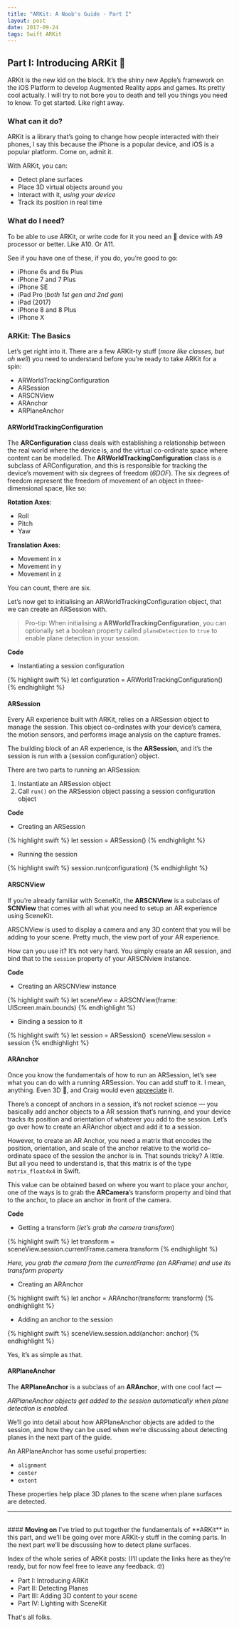 ```yaml
---
title: "ARKit: A Noob's Guide - Part I"
layout: post
date: 2017-09-24
tags: Swift ARKit
---
```

## Part I: Introducing ARKit 🔮
ARKit is the new kid on the block. It’s the shiny new Apple’s framework on the iOS Platform to develop Augmented Reality apps and games. Its pretty cool actually. I will try to not bore you to death and tell you things you need to  know. 
To get started.
Like right away.

### What can it do?
ARKit is a library that’s going to change how people interacted with their phones, I say this because the iPhone is a popular device, and iOS is a popular platform. 
Come on, admit it.

With ARKit, you can:

- Detect plane surfaces
- Place 3D virtual objects around you
- Interact with it, _using your device_
- Track its position in real time

### What do I need?
To be able to use ARKit, or write code for it you need an  device with A9 processor or better. Like A10. Or A11.

See if you have one of these, if you do, you’re good to go:
- iPhone 6s and 6s Plus
- iPhone 7 and 7 Plus
- iPhone SE
- iPad Pro (_both 1st gen and 2nd gen_)
- iPad (2017)
- iPhone 8 and 8 Plus
- iPhone X

### ARKit: The Basics
Let’s get right into it. There are a few ARKit-ty stuff (_more like classes, but oh well_) you need to understand before you’re ready to take ARKit for a spin:

- ARWorldTrackingConfiguration
- ARSession
- ARSCNView
- ARAnchor
- ARPlaneAnchor

#### <b>ARWorldTrackingConfiguration</b>

The **ARConfiguration** class  deals with establishing a relationship between the real world where the device is, and the virtual co-ordinate space where content can be modelled. The **ARWorldTrackingConfiguration** class is a subclass of ARConfiguration, and this is responsible for tracking the device’s movement with six degrees of freedom (_6DOF_). 
The six degrees of freedom represent the freedom of movement of an object in three-dimensional space, like so:

**Rotation Axes**:
- Roll
- Pitch
- Yaw

**Translation Axes**:
- Movement in x
- Movement in y
- Movement in z

You can count, there are six.

Let’s now get to initialising an ARWorldTrackingConfiguration object, that we can create an ARSession with.

> Pro-tip: When initialising a **ARWorldTrackingConfiguration**, you can optionally set a boolean property called `planeDetection` to `true` to enable plane detection in your session.

**Code**
- Instantiating a session configuration

{% highlight swift %}
let configuration = ARWorldTrackingConfiguration()
{% endhighlight %}

#### <b>ARSession</b>
Every AR experience built with ARKit, relies on a ARSession object to manage the session. This object co-ordinates with your device’s camera, the motion sensors, and performs image analysis on the capture frames.

The building block of an AR experience, is the **ARSession**, and it’s the session is run with a {session configuration} object.

There are two parts to running an ARSession:
1. Instantiate an ARSession object
2. Call `run()` on the ARSession object passing a session configuration object

**Code**
 - Creating an ARSession

{% highlight swift %}
let session = ARSession()
{% endhighlight %}

- Running the session

{% highlight swift %}
session.run(configuration)
{% endhighlight %}

#### <b>ARSCNView</b>
If you’re already familiar with SceneKit, the **ARSCNView** is a subclass of **SCNView** that comes with all what you need to setup an AR experience using SceneKit.

ARSCNView is used to display a camera and any 3D content that you will be adding to your scene. Pretty much, the view port of your AR experience.

How can you use it? It’s not very hard. You simply create an AR session, and bind that to the `session` property of your ARSCNview instance.

**Code**
- Creating an ARSCNView instance

{% highlight swift %}
let sceneView = ARSCNView(frame: UIScreen.main.bounds)
{% endhighlight %}

- Binding a session to it

{% highlight swift %}
let session = ARSession() 
sceneView.session = session
{% endhighlight %}

#### <b>ARAnchor</b>
Once you know the fundamentals of how to run an ARSession, let’s see what you can do with a running ARSession. You can add stuff to it. I mean, anything. Even 3D 💩, and Craig would even [appreciate](https://youtu.be/ap8NuYWmFh0?t=2m6s) it.

There’s a concept of anchors in a session, it’s not rocket science — you basically add anchor objects to a AR session that’s running, and your device tracks its position and orientation of whatever you add to the session. Let’s go over how to create an ARAnchor object and add it to a session.

However, to create an AR Anchor, you need a matrix that encodes the position, orientation, and scale of the anchor relative to the world co-ordinate space of the session the anchor is in. That sounds tricky? A little. But all you need to understand is, that this matrix is of the type `matrix_float4x4` in Swift. 

This value can be obtained based on where you want to place your anchor, one of the ways is to grab the **ARCamera**’s transform property and bind that to the anchor, to place an anchor in front of the camera.

**Code**
- Getting a transform (_let’s grab the camera transform_)

{% highlight swift %}
let transform = sceneView.session.currentFrame.camera.transform
{% endhighlight %}

_Here, you grab the camera from the currentFrame (an ARFrame) and use its transform property_

- Creating an ARAnchor

{% highlight swift %}
let anchor = ARAnchor(transform: transform)
{% endhighlight %}

- Adding an anchor to the session

{% highlight swift %}
sceneView.session.add(anchor: anchor)
{% endhighlight %}

Yes, it’s as simple as that.
	
#### <b>ARPlaneAnchor</b>
The **ARPlaneAnchor** is a subclass of an **ARAnchor**, with one cool fact — 

_ARPlaneAnchor objects get added to the session automatically when plane detection is enabled._

We’ll go into detail about how ARPlaneAnchor objects are added to the session, and how they can be used when we’re discussing about detecting planes in the next part of the guide.

An ARPlaneAnchor has some useful properties:
- `alignment`
- `center`
- `extent`

These properties help place 3D planes to the scene when plane surfaces are detected.

----
<br>
#### <b>Moving on</b>
I’ve tried to put together the fundamentals of **ARKit** in this part, and we’ll be going over more ARKit-y stuff in the coming parts. In the next part we’ll be discussing how to detect plane surfaces.

Index of the whole series of ARKit posts:
(I’ll update the links here as they’re ready, but for now feel free to leave any feedback. 🤓)
- Part I: Introducing ARKit
- Part II: Detecting Planes
- Part III: Adding 3D content to your scene
- Part IV: Lighting with SceneKit

That's all folks.

